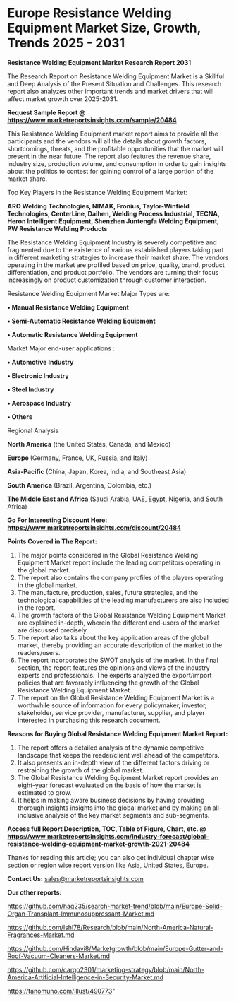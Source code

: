 # Europe Resistance Welding Equipment Market Size, Growth, Trends 2025 - 2031

<strong>Resistance Welding Equipment Market Research Report 2031</strong>

The Research Report on Resistance Welding Equipment Market is a Skillful and Deep Analysis of the Present Situation and Challenges. This research report also analyzes other important trends and market drivers that will affect market growth over 2025-2031.

<strong>Request Sample Report @ <a href=https://www.marketreportsinsights.com/sample/20484>https://www.marketreportsinsights.com/sample/20484</a></strong>

This Resistance Welding Equipment market report aims to provide all the participants and the vendors will all the details about growth factors, shortcomings, threats, and the profitable opportunities that the market will present in the near future. The report also features the revenue share, industry size, production volume, and consumption in order to gain insights about the politics to contest for gaining control of a large portion of the market share.

Top Key Players in the Resistance Welding Equipment Market:

<strong>ARO Welding Technologies, NIMAK, Fronius, Taylor-Winfield Technologies, CenterLine, Daihen, Welding Process Industrial, TECNA, Heron Intelligent Equipment, Shenzhen Juntengfa Welding Equipment, PW Resistance Welding Products</strong>

The Resistance Welding Equipment Industry is severely competitive and fragmented due to the existence of various established players taking part in different marketing strategies to increase their market share. The vendors operating in the market are profiled based on price, quality, brand, product differentiation, and product portfolio. The vendors are turning their focus increasingly on product customization through customer interaction.

Resistance Welding Equipment Market Major Types are:

<strong>• Manual Resistance Welding Equipment

• Semi-Automatic Resistance Welding Equipment

• Automatic Resistance Welding Equipment</strong>

Market Major end-user applications :

<strong>• Automotive Industry

• Electronic Industry

• Steel Industry

• Aerospace Industry

• Others</strong>

Regional Analysis

</u><strong><b>North America</b></strong> (the United States, Canada, and Mexico)

<strong><b>Europe </b></strong>(Germany, France, UK, Russia, and Italy)

<strong><b>Asia-Pacific</b></strong> (China, Japan, Korea, India, and Southeast Asia)

<strong><b>South America</b></strong> (Brazil, Argentina, Colombia, etc.)

<strong><b>The Middle East and Africa</b></strong> (Saudi Arabia, UAE, Egypt, Nigeria, and South Africa)

<strong>Go For Interesting Discount Here: <a href=https://www.marketreportsinsights.com/discount/20484>https://www.marketreportsinsights.com/discount/20484</a></strong>

<strong>Points Covered in The Report:</strong>
<ol>
  <li>The major points considered in the Global Resistance Welding Equipment Market report include the leading competitors operating in the global market.</li>
  <li>The report also contains the company profiles of the players operating in the global market.</li>
  <li>The manufacture, production, sales, future strategies, and the technological capabilities of the leading manufacturers are also included in the report.</li>
  <li>The growth factors of the Global Resistance Welding Equipment Market are explained in-depth, wherein the different end-users of the market are discussed precisely.</li>
  <li>The report also talks about the key application areas of the global market, thereby providing an accurate description of the market to the readers/users.</li>
  <li>The report incorporates the SWOT analysis of the market. In the final section, the report features the opinions and views of the industry experts and professionals. The experts analyzed the export/import policies that are favorably influencing the growth of the Global Resistance Welding Equipment Market.</li>
  <li>The report on the Global Resistance Welding Equipment Market is a worthwhile source of information for every policymaker, investor, stakeholder, service provider, manufacturer, supplier, and player interested in purchasing this research document.</li>
</ol>
<strong>Reasons for Buying Global Resistance Welding Equipment Market Report:</strong>

<ol>
  <li>The report offers a detailed analysis of the dynamic competitive landscape that keeps the reader/client well ahead of the competitors.</li>
  <li>It also presents an in-depth view of the different factors driving or restraining the growth of the global market.</li>
  <li>The Global Resistance Welding Equipment Market report provides an eight-year forecast evaluated on the basis of how the market is estimated to grow.</li>
  <li>It helps in making aware business decisions by having providing thorough insights insights into the global market and by making an all-inclusive analysis of the key market segments and sub-segments.</li>
</ol>
<strong>Access full Report Description, TOC, Table of Figure, Chart, etc. @ <a href=https://www.marketreportsinsights.com/industry-forecast/global-resistance-welding-equipment-market-growth-2021-20484>https://www.marketreportsinsights.com/industry-forecast/global-resistance-welding-equipment-market-growth-2021-20484</a></strong>


Thanks for reading this article; you can also get individual chapter wise section or region wise report version like Asia, United States, Europe.

<strong>Contact Us:</strong>
sales@marketreportsinsights.com

<strong>Our other reports:</strong>

<a href=https://github.com/haq235/search-market-trend/blob/main/Europe-Solid-Organ-Transplant-Immunosuppressant-Market.md>https://github.com/haq235/search-market-trend/blob/main/Europe-Solid-Organ-Transplant-Immunosuppressant-Market.md</a>

<a href=https://github.com/Ishi78/Research/blob/main/North-America-Natural-Fragrances-Market.md>https://github.com/Ishi78/Research/blob/main/North-America-Natural-Fragrances-Market.md</a>

<a href=https://github.com/Hindavi8/Marketgrowth/blob/main/Europe-Gutter-and-Roof-Vacuum-Cleaners-Market.md>https://github.com/Hindavi8/Marketgrowth/blob/main/Europe-Gutter-and-Roof-Vacuum-Cleaners-Market.md</a>

<a href=https://github.com/cargo2301/marketing-strategy/blob/main/North-America-Artificial-Intelligence-in-Security-Market.md>https://github.com/cargo2301/marketing-strategy/blob/main/North-America-Artificial-Intelligence-in-Security-Market.md</a>

<a href=https://tanomuno.com/illust/490773>https://tanomuno.com/illust/490773</a>"
